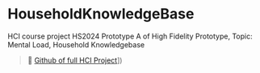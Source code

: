 # HouseholdKnowledgeBase
HCI course project HS2024
Prototype A of High Fidelity Prototype,
Topic: Mental Load, Household Knowledgebase
  
>🔗 [Github of full HCI Project]([https://github.com/eth-hci-course/hci-project-2024-hci2024-group-14/blob/2024/Deliverables/Needfinding/NEEDS.pdf)])
